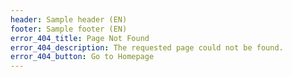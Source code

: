 ```yaml
---
header: Sample header (EN)
footer: Sample footer (EN)
error_404_title: Page Not Found
error_404_description: The requested page could not be found.
error_404_button: Go to Homepage
---
```

